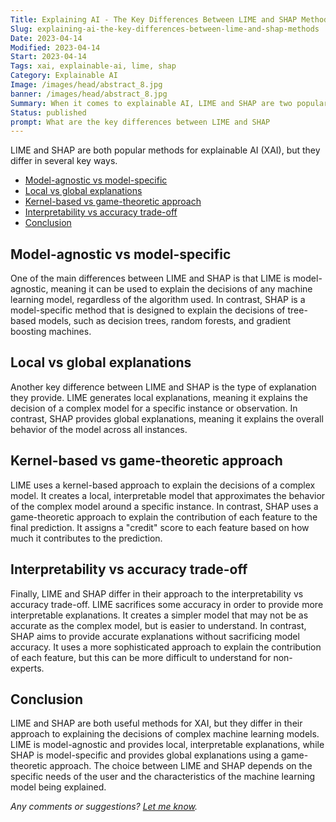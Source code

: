 ```yaml
---
Title: Explaining AI - The Key Differences Between LIME and SHAP Methods
Slug: explaining-ai-the-key-differences-between-lime-and-shap-methods
Date: 2023-04-14
Modified: 2023-04-14
Start: 2023-04-14
Tags: xai, explainable-ai, lime, shap
Category: Explainable AI
Image: /images/head/abstract_8.jpg
banner: /images/head/abstract_8.jpg
Summary: When it comes to explainable AI, LIME and SHAP are two popular methods for providing insights into the decisions made by machine learning models. What are the key differences between these methods? In this article, we will help you understand which method may be best for your specific use case.
Status: published
prompt: What are the key differences between LIME and SHAP
---
```


LIME and SHAP are both popular methods for explainable AI (XAI), but they differ in several key ways.

<!-- MarkdownTOC levels="2,3" autolink="true" autoanchor="true" -->

- [Model-agnostic vs model-specific](#model-agnostic-vs-model-specific)
- [Local vs global explanations](#local-vs-global-explanations)
- [Kernel-based vs game-theoretic approach](#kernel-based-vs-game-theoretic-approach)
- [Interpretability vs accuracy trade-off](#interpretability-vs-accuracy-trade-off)
- [Conclusion](#conclusion)

<!-- /MarkdownTOC -->

<a id="model-agnostic-vs-model-specific"></a>
## Model-agnostic vs model-specific

One of the main differences between LIME and SHAP is that LIME is model-agnostic, meaning it can be used to explain the decisions of any machine learning model, regardless of the algorithm used. In contrast, SHAP is a model-specific method that is designed to explain the decisions of tree-based models, such as decision trees, random forests, and gradient boosting machines.

<a id="local-vs-global-explanations"></a>
## Local vs global explanations

Another key difference between LIME and SHAP is the type of explanation they provide. LIME generates local explanations, meaning it explains the decision of a complex model for a specific instance or observation. In contrast, SHAP provides global explanations, meaning it explains the overall behavior of the model across all instances.

<a id="kernel-based-vs-game-theoretic-approach"></a>
## Kernel-based vs game-theoretic approach

LIME uses a kernel-based approach to explain the decisions of a complex model. It creates a local, interpretable model that approximates the behavior of the complex model around a specific instance. In contrast, SHAP uses a game-theoretic approach to explain the contribution of each feature to the final prediction. It assigns a "credit" score to each feature based on how much it contributes to the prediction.

<a id="interpretability-vs-accuracy-trade-off"></a>
## Interpretability vs accuracy trade-off

Finally, LIME and SHAP differ in their approach to the interpretability vs accuracy trade-off. LIME sacrifices some accuracy in order to provide more interpretable explanations. It creates a simpler model that may not be as accurate as the complex model, but is easier to understand. In contrast, SHAP aims to provide accurate explanations without sacrificing model accuracy. It uses a more sophisticated approach to explain the contribution of each feature, but this can be more difficult to understand for non-experts.

<a id="conclusion"></a>
## Conclusion

LIME and SHAP are both useful methods for XAI, but they differ in their approach to explaining the decisions of complex machine learning models. LIME is model-agnostic and provides local, interpretable explanations, while SHAP is model-specific and provides global explanations using a game-theoretic approach. The choice between LIME and SHAP depends on the specific needs of the user and the characteristics of the machine learning model being explained.

*Any comments or suggestions? [Let me know](mailto:ksafjan@gmail.com?subject=Blog+post).*